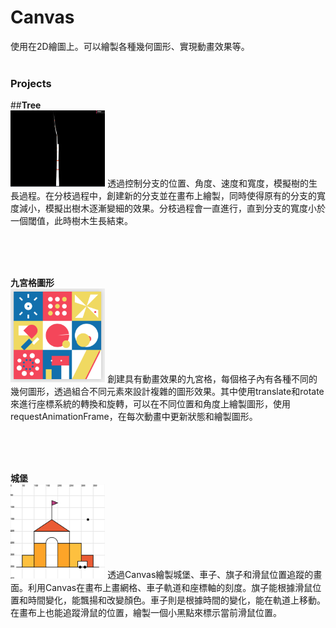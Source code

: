 # Canvas
使用在2D繪圖上。可以繪製各種幾何圖形、實現動畫效果等。
<br>
<br>

### Projects
##**Tree**<br>
<img src="https://github.com/Jessica302/JavaScript-learning/blob/main/Canvas/tree.png" width=30%>
透過控制分支的位置、角度、速度和寬度，模擬樹的生長過程。在分枝過程中，創建新的分支並在畫布上繪製，同時使得原有的分支的寬度減小，模擬出樹木逐漸變細的效果。分枝過程會一直進行，直到分支的寬度小於一個閾值，此時樹木生長結束。

<br>
<br>
<br>

**九宮格圖形**<br>
<img src="https://github.com/Jessica302/JavaScript-learning/blob/main/Canvas/nine-box%20grid.png" width=30%>
創建具有動畫效果的九宮格，每個格子內有各種不同的幾何圖形，透過組合不同元素來設計複雜的圖形效果。其中使用translate和rotate來進行座標系統的轉換和旋轉，可以在不同位置和角度上繪製圖形，使用requestAnimationFrame，在每次動畫中更新狀態和繪製圖形。

<br>
<br>
<br>

**城堡**<br>
<img src="https://github.com/Jessica302/JavaScript-learning/blob/main/Canvas/Castle.png" width=30%>
透過Canvas繪製城堡、車子、旗子和滑鼠位置追蹤的畫面。利用Canvas在畫布上畫網格、車子軌道和座標軸的刻度。旗子能根據滑鼠位置和時間變化，能飄揚和改變顏色。車子則是根據時間的變化，能在軌道上移動。在畫布上也能追蹤滑鼠的位置，繪製一個小黑點來標示當前滑鼠位置。
